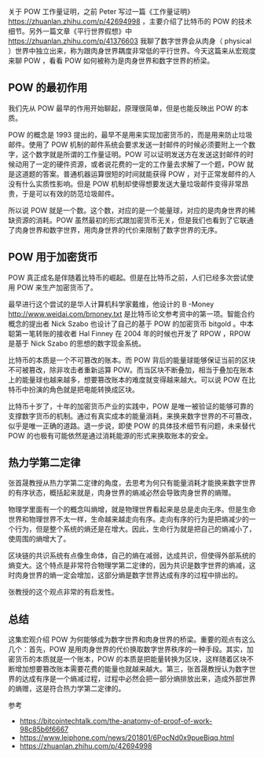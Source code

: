 关于 POW 工作量证明，之前 Peter 写过一篇《工作量证明》 https://zhuanlan.zhihu.com/p/42694998 ，主要介绍了比特币的  POW 的技术细节。另外一篇文章《平行世界假想》中 https://zhuanlan.zhihu.com/p/41376603 我聊了数字世界会从肉身（ physical ）世界中独立出来，称为跟肉身世界耦度非常低的平行世界。今天这篇来从宏观度来聊 POW ，看看 POW 如何被称为是肉身世界和数字世界的桥梁。

## POW 的最初作用

我们先从 POW 最早的作用开始聊起，原理很简单，但是也能反映出 POW 的本质。

POW 的概念是 1993 提出的，最早不是用来实现加密货币的，而是用来防止垃圾邮件。使用了 POW 机制的邮件系统会要求发送一封邮件的时候必须要附上一个数字，这个数字就是所谓的工作量证明。POW 可以证明发送方在发送这封邮件的时候动用了一定的硬件资源，或者说花费的一定的工作量去求解了一个题，POW 就是这道题的答案。普通机器运算很短的时间就能获得 POW ，对于正常发邮件的人没有什么实质性影响。但是 POW 机制却使得想要发送大量垃圾邮件变得非常昂贵，于是可以有效的防范垃圾邮件。

所以说 POW 就是一个数。这个数，对应的是一个能量球，对应的是肉身世界的稀缺资源的消耗。POW 虽然最初的形式跟加密货币无关，但是我们也看到了它联通了肉身世界和数字世界，用肉身世界的代价来限制了数字世界的无序。

##  POW 用于加密货币

POW 真正成名是伴随着比特币的崛起。但是在比特币之前，人们已经多次尝试使用 POW 来生产加密货币了。

最早进行这个尝试的是华人计算机科学家戴维，他设计的 B
-Money http://www.weidai.com/bmoney.txt 是比特币论文参考资中的第一项。智能合约概念的提出者 Nick Szabo 也设计了自己的基于 POW 的加密货币 bitgold 。中本聪第一笔转账的接收者 Hal Finney 在 2004 年的时候也开发了 RPOW ，RPOW 是基于 Nick Szabo 的思想的数字现金系统。

比特币的本质是一个不可篡改的账本。而 POW 背后的能量球能够保证当前的区块不可被篡改，除非攻击者重新运算 POW。而当区块不断叠加，相当于叠加在账本上的能量球也越来越多，想要篡改账本的难度就变得越来越大。可以说 POW 在比特币中扮演的角色就是把电能转换成区块。

比特币十岁了，十年的加密货币产业的实践中，POW 是唯一被验证的能够可靠的支撑数字货币的机制。通过有真实成本的能量消耗，来换来数字世界的不可篡改，似乎是唯一正确的道路。退一步说，即使 POW 的具体技术细节有问题，未来替代 POW 的也极有可能依然是通过消耗能源的形式来换取账本的安全。

## 热力学第二定律

张首晟教授从热力学第二定律的角度，去思考为何只有能量消耗才能换来数字世界的有序状态，概括起来就是，肉身世界的熵减必然会导致肉身世界的熵赠。

物理学里面有一个的概念叫熵增，就是物理世界看起来是总是走向无序。但是生命世界和物理世界不太一样，生命越来越走向有序。走向有序的行为是把熵减少的一个行为，但是整个系统的熵还是在增大。因此，生命行为就是把自己的熵减小了，使周围的熵增大了。

区块链的共识系统有点像生命体，自己的熵在减弱，达成共识，但使得外部系统的熵变大。这个特点是非常符合物理学第二定律的，因为共识是数字世界的熵减，这时肉身世界的熵一定会增加，这部分熵是数字世界达成有序的过程中排出的。

张教授的这个观点非常的有启发性。

## 总结

这集宏观介绍 POW 为何能够成为数字世界和肉身世界的桥梁。重要的观点有这么几个：首先，POW 是用肉身世界的代价换取数字世界秩序的一种手段。其实，加密货币的本质就是一个账本，POW 的本质是把能量转换为区块，这样随着区块不断增加想要篡改账本需要花费的能量也就越来越大。第三，张首晟教授认为数字世界的达成有序是一个熵减过程，过程中必然会把一部分熵排放出来，造成外部世界的熵赠，这是符合热力学第二定律的。

参考

- https://bitcointechtalk.com/the-anatomy-of-proof-of-work-98c85b6f6667
- https://www.leiphone.com/news/201801/6PocNd0x9pueBiqq.html
- https://zhuanlan.zhihu.com/p/42694998
